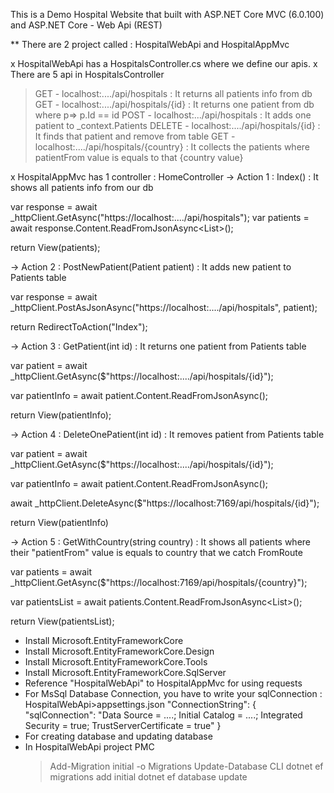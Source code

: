 This is a Demo Hospital Website that built with ASP.NET Core MVC (6.0.100) and ASP.NET Core - Web Api (REST)

** There are 2 project called : HospitalWebApi and HospitalAppMvc

x HospitalWebApi has a HospitalsController.cs where we define our apis.
x There are 5 api in HospitalsController

> GET - localhost:..../api/hospitals : It returns all patients info from db
> GET - localhost:..../api/hospitals/{id} : It returns one patient from db where p=> p.Id == id
> POST - localhost:.../api/hospitals : It adds one patient to _context.Patients
> DELETE - localhost:..../api/hospitals/{id} : It finds that patient and remove from table
> GET - localhost:..../api/hospitals/{country} : It collects the patients where patientFrom value is equals to that {country value} 



x HospitalAppMvc has 1 controller : HomeController
-> Action 1 : Index() : It shows all patients info from our db

var response = await _httpClient.GetAsync("https://localhost:..../api/hospitals");
var patients = await response.Content.ReadFromJsonAsync<List<Patient>>();

return View(patients);

-> Action 2 : PostNewPatient(Patient patient) : It adds new patient to Patients table

var response = await _httpClient.PostAsJsonAsync("https://localhost:..../api/hospitals", patient);
  
return RedirectToAction("Index");

-> Action 3 : GetPatient(int id) : It returns one patient from Patients table

var patient = await _httpClient.GetAsync($"https://localhost:..../api/hospitals/{id}");

var patientInfo = await patient.Content.ReadFromJsonAsync<Patient>();
  
return View(patientInfo);  

-> Action 4 : DeleteOnePatient(int id) : It removes patient from Patients table
  
var patient = await _httpClient.GetAsync($"https://localhost:..../api/hospitals/{id}");

var patientInfo = await patient.Content.ReadFromJsonAsync<Patient>();

await _httpClient.DeleteAsync($"https://localhost:7169/api/hospitals/{id}");

return View(patientInfo)  

-> Action 5 : GetWithCountry(string country) : It shows all patients where their "patientFrom" value is equals to country that we catch FromRoute
  
var patients = await _httpClient.GetAsync($"https://localhost:7169/api/hospitals/{country}");

var patientsList = await patients.Content.ReadFromJsonAsync<List<Patient>>();

return View(patientsList);  
  
* Install Microsoft.EntityFrameworkCore 
* Install Microsoft.EntityFrameworkCore.Design
* Install Microsoft.EntityFrameworkCore.Tools
* Install Microsoft.EntityFrameworkCore.SqlServer
* Reference "HospitalWebApi" to HospitalAppMvc for using requests
* For MsSql Database Connection, you have to write your sqlConnection : HospitalWebApi>appsettings.json
"ConnectionString": {
  "sqlConnection": "Data Source = ....; Initial Catalog = ....; Integrated Security = true; TrustServerCertificate = true"
}
* For creating database and updating database
* In HospitalWebApi project
PMC
  > Add-Migration initial -o Migrations
  > Update-Database
CLI
  > dotnet ef migrations add initial
  > dotnet ef database update
  
  




